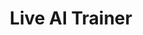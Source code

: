 ---
title: Live AI Trainer
emoji: 💪🏋️‍♂️💻
colorFrom: purple
colorTo: blue
sdk: gradio
python_version: "3.10"  # Or "3.11"
app_file: app.py
# You can also add the Gradio version you developed with:
# sdk_version: "4.44.1" 
pinned: false
---